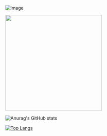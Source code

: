 ![image](https://user-images.githubusercontent.com/31091115/118389482-209c5300-b665-11eb-9c88-b9b4244f0d05.png) 

<img src ="https://user-images.githubusercontent.com/31091115/119218978-e972e980-bb1d-11eb-9186-078b0e3e3cfb.png" width ="300">


![Anurag's GitHub stats](https://github-readme-stats.vercel.app/api?username=zozero94&show_icons=true&theme=dracula)

[![Top Langs](https://github-readme-stats.vercel.app/api/top-langs/?username=zozero94&layout=compact&theme=dracula)](https://github.com/anuraghazra/github-readme-stats)
